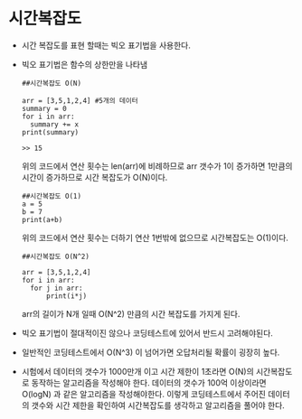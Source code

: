 # 시간복잡도

- 시간 복잡도를 표현 할때는 빅오 표기법을 사용한다.

- 빅오 표기법은 함수의 상한만을 나타냄

  ```
  ##시간복잡도 O(N)
  
  arr = [3,5,1,2,4] #5개의 데이터
  summary = 0
  for i in arr:
  	summary += x
  print(summary)
  
  >> 15
  ```

  위의 코드에서 연산 횟수는 len(arr)에 비례하므로 arr 갯수가 1이 증가하면 1만큼의 시간이 증가하므로 시간 복잡도가 O(N)이다.

  ```
  ##시간복잡도 O(1)
  a = 5
  b = 7
  print(a+b)
  ```

  위의 코드에서 연산 횟수는 더하기 연산 1번밖에 없으므로 시간복잡도는 O(1)이다.

  ```
  ##시간복잡도 O(N^2)
  
  arr = [3,5,1,2,4]
  for i in arr:
  	for j in arr:
  		print(i*j)
  ```

  arr의 길이가 N개 일때 O(N^2) 만큼의 시간 복잡도를 가지게 된다. 

  

- 빅오 표기법이 절대적이진 않으나 코딩테스트에 있어서 반드시 고려해야된다.

- 일반적인 코딩테스트에서 O(N^3) 이 넘어가면 오답처리될 확률이 굉장히 높다.

- 시험에서 데이터의 갯수가 1000만개 이고 시간 제한이 1초라면 O(N)의 시간복잡도로 동작하는 알고리즘을 작성해야 한다. 데이터의 갯수가 100억 이상이라면 O(logN) 과 같은 알고리즘을 작성해야한다. 이렇게 코딩테스트에서 주어진 데이터의 갯수와 시간 제한을 확인하여 시간복잡도를 생각하고 알고리즘을 풀어야 한다.

  
